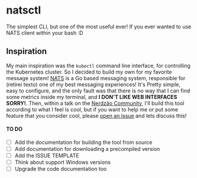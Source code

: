 # natsctl
The simplest CLI, but one of the most useful ever! If you ever wanted to use NATS client within your bash :D

## Inspiration
My main inspiration was the `kubectl` command line interface, for controlling the Kubernetes cluster. So I decided to build my own for my favorite message system! [NATS](https://nats.io) is a Go based messaging system, responsible for (retirei texto) one of my best messaging experiences! It's Pretty simple, easy to configure, and the only fault was that there is no way that I can find some metrics inside my terminal, and **I DON'T LIKE WEB INTERFACES SORRY!**. Then, within a talk on the [Nerdzão Community](http://meetup.com/pt-BR/nerdzao), I'll build this tool according to what I feel is cool, but if you want to help me or put some feature that you consider cool, please [open an issue](https://github.com/Horaddrim/natsctl/issues/new) and lets discuss this!

#### TO DO
- [ ] Add the documentation for building the tool from source
- [ ] Add documentation for downloading a precompiled version
- [ ] Add the ISSUE TEMPLATE
- [ ] Think about support Windows versions
- [ ] Upgrade the code documentation too
